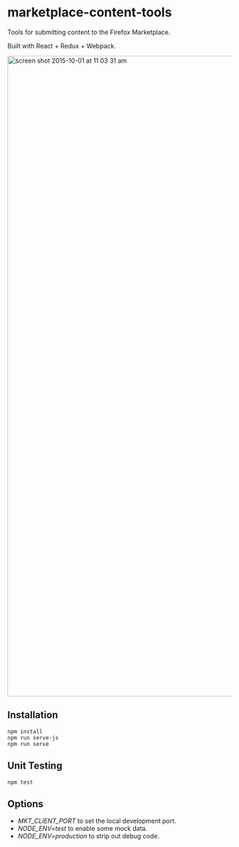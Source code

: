 # marketplace-content-tools

Tools for submitting content to the Firefox Marketplace.

Built with React + Redux + Webpack.

<img width="1440" alt="screen shot 2015-10-01 at 11 03 31 am"
     src="https://cloud.githubusercontent.com/assets/674727/10229280/27f52696-682c-11e5-9c8b-702f1994bcd0.png">

## Installation

    npm install
    npm run serve-js
    npm run serve

## Unit Testing

    npm test

## Options

- *MKT_CLIENT_PORT* to set the local development port.
- *NODE_ENV=test* to enable some mock data.
- *NODE_ENV=production* to strip out debug code.

